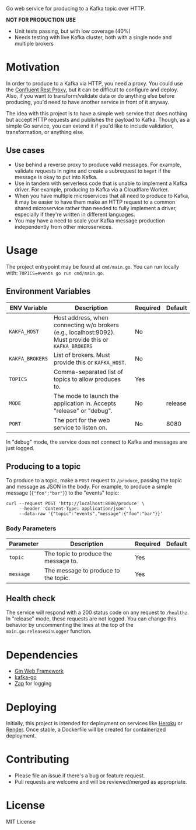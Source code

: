 Go web service for producing to a Kafka topic over HTTP.

**NOT FOR PRODUCTION USE**
- Unit tests passing, but with low coverage (40%)
- Needs testing with live Kafka cluster, both with a single node and multiple brokers

# Motivation
In order to produce to a Kafka via HTTP, you need a proxy. You could use the [Confluent Rest Proxy](https://github.com/confluentinc/kafka-rest), but it can be difficult to configure and deploy. Also, if you want to transform/validate data or do anything else before producing, you'd need to have another service in front of it anyway.

The idea with this project is to have a simple web service that does nothing but accept HTTP requests and publishes the payload to Kafka. Though, as a simple Go service, you can extend it if you'd like to include validation, transformation, or anything else.

## Use cases

* Use behind a reverse proxy to produce valid messages. For example, validate requests in nginx and create a subrequest to `beget` if the message is okay to put into Kafka.
* Use in tandem with serverless code that is unable to implement a Kafka driver. For example, producing to Kafka via a Cloudflare Worker.
* When you have multiple microservices that all need to produce to Kafka, it may be easier to have them make an HTTP request to a common shared microservice rather than needed to fully implement a driver, especially if they're written in different languages.
* You may have a need to scale your Kafka message production independently from other microservices.

# Usage

The project entrypoint may be found at `cmd/main.go`. You can run locally with: `TOPICS=events go run cmd/main.go`.

## Environment Variables

| ENV Variable | Description                                                          | Required | Default |
|--------------|----------------------------------------------------------------------|----------|---------|
| `KAKFA_HOST` | Host address, when connecting w/o brokers (e.g., localhost:9092). Must provide this or `KAFKA_BROKERS`     | No       |         |
| `KAKFA_BROKERS` | List of brokers. Must provide this or `KAFKA_HOST`.               | No       |         |
| `TOPICS`     | Comma-separated list of topics to allow produces to.                 | Yes      |         |
| `MODE`       | The mode to launch the application in. Accepts "release" or "debug". | No       | release |
| `PORT`       | The port for the web service to listen on.                           | No       | 8080    |

In "debug" mode, the service does not connect to Kafka and messages are just logged.


## Producing to a topic
To produce to a topic, make a `POST` request to `/produce`, passing the topic and message as JSON in the body. For example, to produce a simple message (`{"foo":"bar"}`) to the "events" topic:
```
curl --request POST 'http://localhost:8080/produce' \
     --header 'Content-Type: application/json' \
     --data-raw '{"topic":"events","message":{"foo":"bar"}}'
```

### Body Parameters
| Parameter | Description                          | Required | Default |
|-----------|--------------------------------------|----------|---------|
| `topic`   | The topic to produce the message to. | Yes      |         |
| `message` | The message to produce to the topic. | Yes      |         |

## Health check
The service will respond with a 200 status code on any request to `/healthz`. In "release" mode, these requests are not logged. You can change this behavior by uncommenting the lines at the top of the `main.go:releaseGinLogger` function.

# Dependencies

* [Gin Web Framework](https://github.com/gin-gonic/gin)
* [kafka-go](https://github.com/segmentio/kafka-go)
* [Zap](https://github.com/uber-go/zap) for logging

# Deploying

Initially, this project is intended for deployment on services like [Heroku](https://www.heroku.com/) or [Render](https://render.com/). Once stable, a Dockerfile will be created for containerized deployment.

# Contributing

* Please file an issue if there's a bug or feature request.
* Pull requests are welcome and will be reviewed/merged as appropriate.

# License

MIT License
